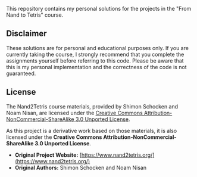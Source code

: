 This repository contains my personal solutions for the projects in the "From Nand to Tetris" course.

## Disclaimer

These solutions are for personal and educational purposes only. If you are currently taking the course, I strongly recommend that you complete the assignments yourself before referring to this code. Please be aware that this is my personal implementation and the correctness of the code is not guaranteed.

## License

The Nand2Tetris course materials, provided by Shimon Schocken and Noam Nisan, are licensed under the [Creative Commons Attribution-NonCommercial-ShareAlike 3.0 Unported License](https://creativecommons.org/licenses/by-nc-sa/3.0/).

As this project is a derivative work based on those materials, it is also licensed under the **Creative Commons Attribution-NonCommercial-ShareAlike 3.0 Unported License**.

- **Original Project Website:** [https://www.nand2tetris.org/](https://www.nand2tetris.org/)
- **Original Authors:** Shimon Schocken and Noam Nisan